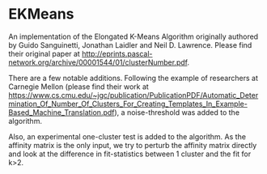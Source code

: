 EKMeans
=======

An implementation of the Elongated K-Means Algorithm originally authored by Guido Sanguinetti, Jonathan Laidler and Neil D. Lawrence.  Please find their original paper at http://eprints.pascal-network.org/archive/00001544/01/clusterNumber.pdf.

There are a few notable additions.  Following the example of researchers at Carnegie Mellon (please find their work at https://www.cs.cmu.edu/~jgc/publication/PublicationPDF/Automatic_Determination_Of_Number_Of_Clusters_For_Creating_Templates_In_Example-Based_Machine_Translation.pdf), a noise-threshold was added to the algorithm.  

Also, an experimental one-cluster test is added to the algorithm.  As the affinity matrix is the only input, we try to perturb the affinity matrix directly and look at the difference in fit-statistics between 1 cluster and the fit for k>2.  
